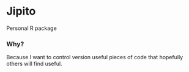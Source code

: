 # Jipito
Personal R package

### Why?
Because I want to control version useful pieces of code that hopefully others will find useful.
